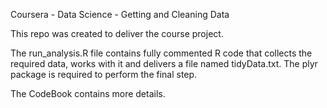 Coursera - Data Science - Getting and Cleaning Data 

This repo was created to deliver the course project.

The run_analysis.R file contains fully commented R code that collects the required data, works with it and delivers a file named tidyData.txt. The plyr package is required to perform the final step.

The CodeBook contains more details.
